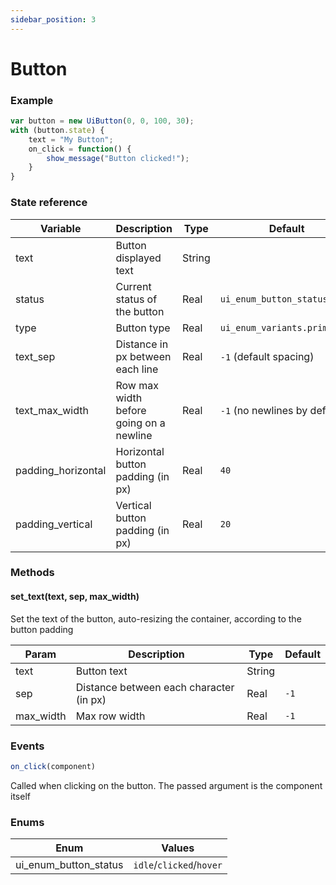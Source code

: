 ```yaml
---
sidebar_position: 3
---
```


# Button

### Example

```js
var button = new UiButton(0, 0, 100, 30);
with (button.state) {
    text = "My Button";
    on_click = function() {
        show_message("Button clicked!");
    }
}
```

### State reference

| Variable           | Description                                         | Type   | Default                       |
|--------------------|-----------------------------------------------------|--------|-------------------------------|
| text               | Button displayed text                               | String |                               |
| status             | Current status of the button                        | Real   | `ui_enum_button_status.idle`  |
| type               | Button type                                         | Real   | `ui_enum_variants.primary`    |
| text_sep           | Distance in px between each line                    | Real   | `-1` (default spacing)        |
| text_max_width     | Row max width before going on a newline             | Real   | `-1` (no newlines by default) |
| padding_horizontal | Horizontal button padding (in px)                   | Real   | `40`                          |
| padding_vertical   | Vertical button padding (in px)                     | Real   | `20`                          |

### Methods


#### set_text(text, sep, max_width)

Set the text of the button, auto-resizing the container, according to the button padding

| Param     | Description                             | Type   | Default     |
|-----------|-----------------------------------------|--------|-------------|
| text      | Button text                             | String |             |
| sep       | Distance between each character (in px) | Real   | `-1`        |
| max_width | Max row width                           | Real   | `-1`        |

### Events

```js
on_click(component)
```

Called when clicking on the button. The passed argument is the component itself

### Enums

| Enum                   | Values                   |
|------------------------|--------------------------|
| ui_enum_button_status | `idle`/`clicked`/`hover` |
